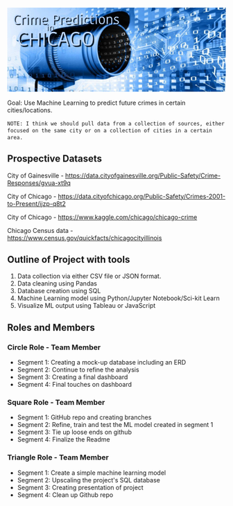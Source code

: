<p align="center">
  <img src="https://github.com/KEGANCP/Crime_Predictions_In_Chicago/blob/main/Resources/CRIMEPREDICTIONSBANNER.png" alt="HEADER"/>
</p>



Goal: Use Machine Learning to predict future crimes in certain cities/locations.
  
    NOTE: I think we should pull data from a collection of sources, either focused on the same city or on a collection of cities in a certain area.

## Prospective Datasets
City of Gainesville - https://data.cityofgainesville.org/Public-Safety/Crime-Responses/gvua-xt9q

City of Chicago - https://data.cityofchicago.org/Public-Safety/Crimes-2001-to-Present/ijzp-q8t2

City of Chicago - https://www.kaggle.com/chicago/chicago-crime

Chicago Census data - https://www.census.gov/quickfacts/chicagocityillinois

## Outline of Project with tools

1. Data collection via either CSV file or JSON format.
2. Data cleaning using Pandas
3. Database creation using SQL
4. Machine Learning model using Python/Jupyter Notebook/Sci-kit Learn
5. Visualize ML output using Tableau or JavaScript

## Roles and Members
### Circle Role - Team Member

 -  Segment 1: Creating a mock-up database including an ERD
 -  Segment 2: Continue to refine the analysis
 -  Segment 3: Creating a final dashboard
 -  Segment 4: Final touches on dashboard

### Square Role - Team Member

 -  Segment 1: GitHub repo and creating branches
 -  Segment 2: Refine, train and test the ML model created in segment 1
 -  Segment 3: Tie up loose ends on github
 -  Segment 4: Finalize the Readme

### Triangle Role - Team Member

 -  Segment 1: Create a simple machine learning model
 -  Segment 2: Upscaling the project's SQL database
 -  Segment 3: Creating presentation of project
 -  Segment 4: Clean up Github repo

